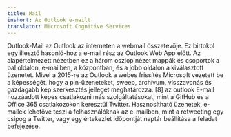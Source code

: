 ```yaml
---
title: Mail
inshort: Az Outlook e-mailt
translator: Microsoft Cognitive Services
---
```


Outlook-Mail az Outlook az interneten a webmail összetevője. Ez birtokol egy illesztő hasonló-hoz a e-mail rész az Outlook Web App előtt. Az alapértelmezett nézetben ez a három oszlop nézet mappák és csoportok a bal oldalon, e-mailben, a központban, és a jobb oldalon a kiválasztott üzenetet. Mivel a 2015-re az Outlook a webes frissítés Microsoft vezetett be a képességét, hogy a pin-üzeneteket, sweep, archívum, visszavonás és gazdagabb kép szerkesztés jellegét meghatározza. [8] az outlook E-mail hozzáadott képes csatlakozni más szolgáltatásokat, mint a GitHub és a Office 365 csatlakozókon keresztül Twitter. Hasznosítható üzenetek, e-mailek lehetővé teszi a felhasználóknak az e-mailben, mint a retweeting egy csipog a Twitter, vagy egy értekezlet időpontját naptár beállítása a feladat befejezése. 






